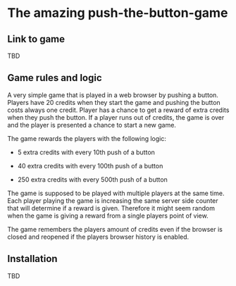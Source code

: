 # The amazing push-the-button-game
## Link to game

TBD

## Game rules and logic
A very simple game that is played in a web browser by pushing a button.
Players have 20 credits when they start the game and pushing the button costs
always one credit. Player has a chance to get a reward of extra credits when they
push the button. If a player runs out of credits, the game is over and the
player is presented a chance to start a new game.

The game rewards the players with the following logic:

- 5 extra credits with every 10th push of a button

- 40 extra credits with every 100th push of a button

- 250 extra credits with every 500th push of a button

The game is supposed to be played with multiple players at the same time. Each player playing the 
game is increasing the same server side counter that will determine if a reward is given.
Therefore it might seem random when the game is giving a reward from a single players point of view.

The game remembers the players amount of credits even if the browser is closed and reopened 
if the players browser history is enabled.

## Installation

TBD
